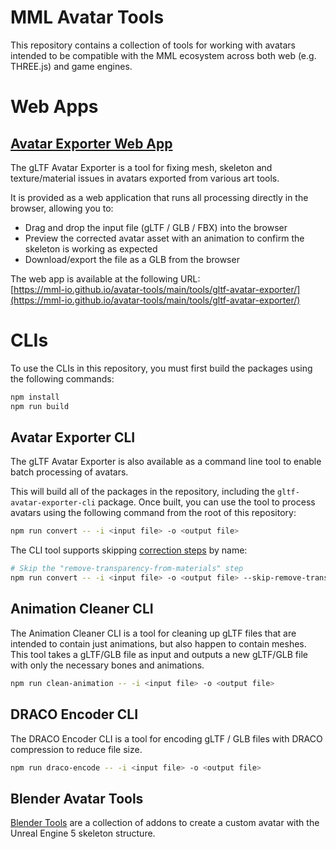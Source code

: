 # MML Avatar Tools

This repository contains a collection of tools for working with avatars intended 
to be compatible with the MML ecosystem across both web (e.g. THREE.js) and game
engines.

# Web Apps
## [Avatar Exporter Web App](https://mml-io.github.io/avatar-tools/main/tools/gltf-avatar-exporter/)

The gLTF Avatar Exporter is a tool for fixing mesh, skeleton and 
texture/material issues in avatars exported from various art tools.

It is provided as a web application that runs all processing directly in the 
browser, allowing you to:
* Drag and drop the input file (gLTF / GLB / FBX) into the browser
* Preview the corrected avatar asset with an animation to confirm the skeleton 
  is working as expected
* Download/export the file as a GLB from the browser

The web app is available at the following URL: \
[https://mml-io.github.io/avatar-tools/main/tools/gltf-avatar-exporter/](https://mml-io.github.io/avatar-tools/main/tools/gltf-avatar-exporter/)


# CLIs

To use the CLIs in this repository, you must first build the packages using the 
following commands:

```bash
npm install
npm run build
```

## Avatar Exporter CLI

The gLTF Avatar Exporter is also available as a command line tool to enable 
batch processing of avatars.

This will build all of the packages in the repository, including the 
`gltf-avatar-exporter-cli` package. Once built, you can use the tool to process 
avatars using the following command from the root of this repository:

```bash
npm run convert -- -i <input file> -o <output file>
```

The CLI tool supports skipping [correction steps](./packages/gltf-avatar-export-lib/src/correction-steps/) 
by name:
```bash
# Skip the "remove-transparency-from-materials" step
npm run convert -- -i <input file> -o <output file> --skip-remove-transparency-from-materials
```

## Animation Cleaner CLI

The Animation Cleaner CLI is a tool for cleaning up gLTF files that are intended
to contain just animations, but also happen to contain meshes. This tool 
takes a gLTF/GLB file as input and outputs a new gLTF/GLB file with only the 
necessary bones and animations.

```bash
npm run clean-animation -- -i <input file> -o <output file>
```

## DRACO Encoder CLI

The DRACO Encoder CLI is a tool for encoding gLTF / GLB files with DRACO 
compression to reduce file size.

```bash
npm run draco-encode -- -i <input file> -o <output file>
```

## Blender Avatar Tools

[Blender Tools](./plugins/blender-geometry-utilities) are a collection of addons to create a custom avatar with the Unreal Engine 5 skeleton structure.

